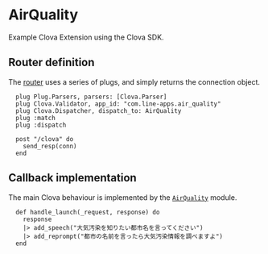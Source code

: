 # AirQuality

Example Clova Extension using the Clova SDK.

## Router definition

The [router](lib/air_quality/router.ex) uses a series of plugs, and simply returns the connection object.

```
  plug Plug.Parsers, parsers: [Clova.Parser]
  plug Clova.Validator, app_id: "com.line-apps.air_quality"
  plug Clova.Dispatcher, dispatch_to: AirQuality
  plug :match
  plug :dispatch

  post "/clova" do
    send_resp(conn)
  end
```

## Callback implementation

The main Clova behaviour is implemented by the [`AirQuality`](lib/air_quality.ex) module.

```
  def handle_launch(_request, response) do
    response
    |> add_speech("大気汚染を知りたい都市名を言ってください")
    |> add_reprompt("都市の名前を言ったら大気汚染情報を調べますよ")
  end
```
